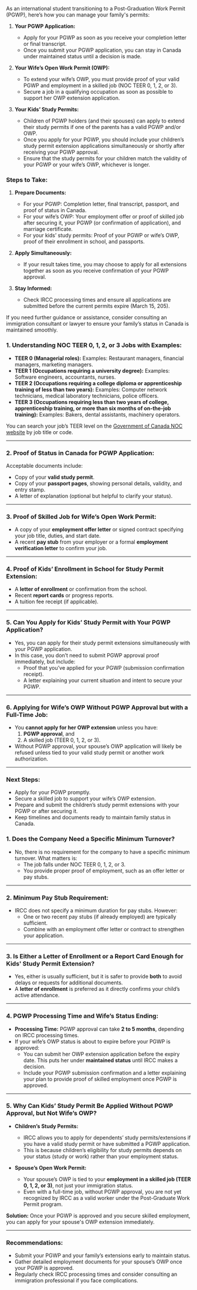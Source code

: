 As an international student transitioning to a Post-Graduation Work Permit (PGWP), here’s how you can manage your family's permits:

1. **Your PGWP Application:**
   - Apply for your PGWP as soon as you receive your completion letter or final transcript.
   - Once you submit your PGWP application, you can stay in Canada under maintained status until a decision is made.

2. **Your Wife’s Open Work Permit (OWP):**
   - To extend your wife’s OWP, you must provide proof of your valid PGWP and employment in a skilled job (NOC TEER 0, 1, 2, or 3).
   - Secure a job in a qualifying occupation as soon as possible to support her OWP extension application.

3. **Your Kids’ Study Permits:**
   - Children of PGWP holders (and their spouses) can apply to extend their study permits if one of the parents has a valid PGWP and/or OWP.
   - Once you apply for your PGWP, you should include your children’s study permit extension applications simultaneously or shortly after receiving your PGWP approval.
   - Ensure that the study permits for your children match the validity of your PGWP or your wife’s OWP, whichever is longer.

### Steps to Take:
1. **Prepare Documents:**
   - For your PGWP: Completion letter, final transcript, passport, and proof of status in Canada.
   - For your wife’s OWP: Your employment offer or proof of skilled job after securing it, your PGWP (or confirmation of application), and marriage certificate.
   - For your kids’ study permits: Proof of your PGWP or wife’s OWP, proof of their enrollment in school, and passports.

2. **Apply Simultaneously:**
   - If your result takes time, you may choose to apply for all extensions together as soon as you receive confirmation of your PGWP approval.

3. **Stay Informed:**
   - Check IRCC processing times and ensure all applications are submitted before the current permits expire (March 15, 205).

If you need further guidance or assistance, consider consulting an immigration consultant or lawyer to ensure your family’s status in Canada is maintained smoothly.

### 1. **Understanding NOC TEER 0, 1, 2, or 3 Jobs with Examples:**
   - **TEER 0 (Managerial roles):**
     Examples: Restaurant managers, financial managers, marketing managers.
   - **TEER 1 (Occupations requiring a university degree):**
     Examples: Software engineers, accountants, nurses.
   - **TEER 2 (Occupations requiring a college diploma or apprenticeship training of less than two years):**
     Examples: Computer network technicians, medical laboratory technicians, police officers.
   - **TEER 3 (Occupations requiring less than two years of college, apprenticeship training, or more than six months of on-the-job training):**
     Examples: Bakers, dental assistants, machinery operators.

   You can search your job’s TEER level on the [Government of Canada NOC website](https://www.canada.ca/en/immigration-refugees-citizenship/services/immigrate-canada/find-national-occupation-code.html#wb-auto-4) by job title or code.

---

### 2. **Proof of Status in Canada for PGWP Application:**
   Acceptable documents include:
   - Copy of your **valid study permit**.
   - Copy of your **passport pages**, showing personal details, validity, and entry stamp.
   - A letter of explanation (optional but helpful to clarify your status).

---

### 3. **Proof of Skilled Job for Wife’s Open Work Permit:**
   - A copy of your **employment offer letter** or signed contract specifying your job title, duties, and start date.
   - A recent **pay stub** from your employer or a formal **employment verification letter** to confirm your job.

---

### 4. **Proof of Kids’ Enrollment in School for Study Permit Extension:**
   - A **letter of enrollment** or confirmation from the school.
   - Recent **report cards** or progress reports.
   - A tuition fee receipt (if applicable).

---

### 5. **Can You Apply for Kids’ Study Permit with Your PGWP Application?**
   - Yes, you can apply for their study permit extensions simultaneously with your PGWP application.
   - In this case, you don’t need to submit PGWP approval proof immediately, but include:
     - Proof that you’ve applied for your PGWP (submission confirmation receipt).
     - A letter explaining your current situation and intent to secure your PGWP.

---

### 6. **Applying for Wife’s OWP Without PGWP Approval but with a Full-Time Job:**
   - You **cannot apply for her OWP extension** unless you have:
     1. **PGWP approval**, and
     2. A skilled job (TEER 0, 1, 2, or 3).
   - Without PGWP approval, your spouse’s OWP application will likely be refused unless tied to your valid study permit or another work authorization.

---

### **Next Steps:**
   - Apply for your PGWP promptly.
   - Secure a skilled job to support your wife’s OWP extension.
   - Prepare and submit the children’s study permit extensions with your PGWP or after securing it.
   - Keep timelines and documents ready to maintain family status in Canada.

### 1. **Does the Company Need a Specific Minimum Turnover?**
   - No, there is no requirement for the company to have a specific minimum turnover. What matters is:
     - The job falls under NOC TEER 0, 1, 2, or 3.
     - You provide proper proof of employment, such as an offer letter or pay stubs.

---

### 2. **Minimum Pay Stub Requirement:**
   - IRCC does not specify a minimum duration for pay stubs. However:
     - One or two recent pay stubs (if already employed) are typically sufficient.
     - Combine with an employment offer letter or contract to strengthen your application.

---

### 3. **Is Either a Letter of Enrollment or a Report Card Enough for Kids' Study Permit Extension?**
   - Yes, either is usually sufficient, but it is safer to provide **both** to avoid delays or requests for additional documents.
   - A **letter of enrollment** is preferred as it directly confirms your child’s active attendance.

---

### 4. **PGWP Processing Time and Wife’s Status Ending:**
   - **Processing Time:** PGWP approval can take **2 to 5 months**, depending on IRCC processing times.
   - If your wife’s OWP status is about to expire before your PGWP is approved:
     - You can submit her OWP extension application before the expiry date. This puts her under **maintained status** until IRCC makes a decision.
     - Include your PGWP submission confirmation and a letter explaining your plan to provide proof of skilled employment once PGWP is approved.

---

### 5. **Why Can Kids’ Study Permit Be Applied Without PGWP Approval, but Not Wife’s OWP?**
   - **Children’s Study Permits:**
     - IRCC allows you to apply for dependents’ study permits/extensions if you have a valid study permit or have submitted a PGWP application.
     - This is because children’s eligibility for study permits depends on your status (study or work) rather than your employment status.

   - **Spouse’s Open Work Permit:**
     - Your spouse’s OWP is tied to your **employment in a skilled job (TEER 0, 1, 2, or 3)**, not just your immigration status.
     - Even with a full-time job, without PGWP approval, you are not yet recognized by IRCC as a valid worker under the Post-Graduate Work Permit program.

   **Solution:** Once your PGWP is approved and you secure skilled employment, you can apply for your spouse's OWP extension immediately.

---

### **Recommendations:**
   - Submit your PGWP and your family’s extensions early to maintain status.
   - Gather detailed employment documents for your spouse’s OWP once your PGWP is approved.
   - Regularly check IRCC processing times and consider consulting an immigration professional if you face complications.
